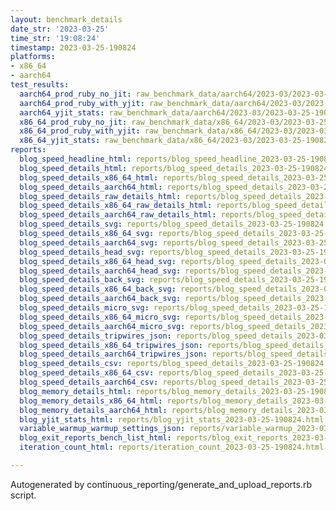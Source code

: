 ```yaml
---
layout: benchmark_details
date_str: '2023-03-25'
time_str: '19:08:24'
timestamp: 2023-03-25-190824
platforms:
- x86_64
- aarch64
test_results:
  aarch64_prod_ruby_no_jit: raw_benchmark_data/aarch64/2023-03/2023-03-25-190824_basic_benchmark_aarch64_prod_ruby_no_jit.json
  aarch64_prod_ruby_with_yjit: raw_benchmark_data/aarch64/2023-03/2023-03-25-190824_basic_benchmark_aarch64_prod_ruby_with_yjit.json
  aarch64_yjit_stats: raw_benchmark_data/aarch64/2023-03/2023-03-25-190824_basic_benchmark_aarch64_yjit_stats.json
  x86_64_prod_ruby_no_jit: raw_benchmark_data/x86_64/2023-03/2023-03-25-190824_basic_benchmark_x86_64_prod_ruby_no_jit.json
  x86_64_prod_ruby_with_yjit: raw_benchmark_data/x86_64/2023-03/2023-03-25-190824_basic_benchmark_x86_64_prod_ruby_with_yjit.json
  x86_64_yjit_stats: raw_benchmark_data/x86_64/2023-03/2023-03-25-190824_basic_benchmark_x86_64_yjit_stats.json
reports:
  blog_speed_headline_html: reports/blog_speed_headline_2023-03-25-190824.html
  blog_speed_details_html: reports/blog_speed_details_2023-03-25-190824.html
  blog_speed_details_x86_64_html: reports/blog_speed_details_2023-03-25-190824.x86_64.html
  blog_speed_details_aarch64_html: reports/blog_speed_details_2023-03-25-190824.aarch64.html
  blog_speed_details_raw_details_html: reports/blog_speed_details_2023-03-25-190824.raw_details.html
  blog_speed_details_x86_64_raw_details_html: reports/blog_speed_details_2023-03-25-190824.x86_64.raw_details.html
  blog_speed_details_aarch64_raw_details_html: reports/blog_speed_details_2023-03-25-190824.aarch64.raw_details.html
  blog_speed_details_svg: reports/blog_speed_details_2023-03-25-190824.svg
  blog_speed_details_x86_64_svg: reports/blog_speed_details_2023-03-25-190824.x86_64.svg
  blog_speed_details_aarch64_svg: reports/blog_speed_details_2023-03-25-190824.aarch64.svg
  blog_speed_details_head_svg: reports/blog_speed_details_2023-03-25-190824.head.svg
  blog_speed_details_x86_64_head_svg: reports/blog_speed_details_2023-03-25-190824.x86_64.head.svg
  blog_speed_details_aarch64_head_svg: reports/blog_speed_details_2023-03-25-190824.aarch64.head.svg
  blog_speed_details_back_svg: reports/blog_speed_details_2023-03-25-190824.back.svg
  blog_speed_details_x86_64_back_svg: reports/blog_speed_details_2023-03-25-190824.x86_64.back.svg
  blog_speed_details_aarch64_back_svg: reports/blog_speed_details_2023-03-25-190824.aarch64.back.svg
  blog_speed_details_micro_svg: reports/blog_speed_details_2023-03-25-190824.micro.svg
  blog_speed_details_x86_64_micro_svg: reports/blog_speed_details_2023-03-25-190824.x86_64.micro.svg
  blog_speed_details_aarch64_micro_svg: reports/blog_speed_details_2023-03-25-190824.aarch64.micro.svg
  blog_speed_details_tripwires_json: reports/blog_speed_details_2023-03-25-190824.tripwires.json
  blog_speed_details_x86_64_tripwires_json: reports/blog_speed_details_2023-03-25-190824.x86_64.tripwires.json
  blog_speed_details_aarch64_tripwires_json: reports/blog_speed_details_2023-03-25-190824.aarch64.tripwires.json
  blog_speed_details_csv: reports/blog_speed_details_2023-03-25-190824.csv
  blog_speed_details_x86_64_csv: reports/blog_speed_details_2023-03-25-190824.x86_64.csv
  blog_speed_details_aarch64_csv: reports/blog_speed_details_2023-03-25-190824.aarch64.csv
  blog_memory_details_html: reports/blog_memory_details_2023-03-25-190824.html
  blog_memory_details_x86_64_html: reports/blog_memory_details_2023-03-25-190824.x86_64.html
  blog_memory_details_aarch64_html: reports/blog_memory_details_2023-03-25-190824.aarch64.html
  blog_yjit_stats_html: reports/blog_yjit_stats_2023-03-25-190824.html
  variable_warmup_warmup_settings_json: reports/variable_warmup_2023-03-25-190824.warmup_settings.json
  blog_exit_reports_bench_list_html: reports/blog_exit_reports_2023-03-25-190824.bench_list.html
  iteration_count_html: reports/iteration_count_2023-03-25-190824.html

---
```

Autogenerated by continuous_reporting/generate_and_upload_reports.rb script.

